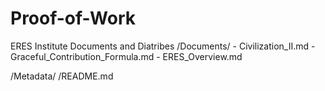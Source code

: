 # Proof-of-Work
ERES Institute Documents and Diatribes 
/Documents/
    - Civilization_II.md
    - Graceful_Contribution_Formula.md
    - ERES_Overview.md

/Metadata/
/README.md

